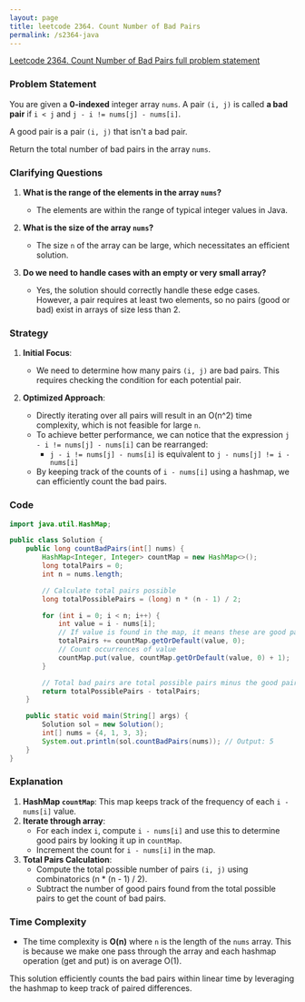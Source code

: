 ```yaml
---
layout: page
title: leetcode 2364. Count Number of Bad Pairs
permalink: /s2364-java
---
```

[Leetcode 2364. Count Number of Bad Pairs full problem statement](https://algoadvance.github.io/algoadvance/l2364)
### Problem Statement

You are given a **0-indexed** integer array `nums`. A pair `(i, j)` is called **a bad pair** if `i < j` and `j - i != nums[j] - nums[i]`.

A good pair is a pair `(i, j)` that isn't a bad pair.

Return the total number of bad pairs in the array `nums`.

### Clarifying Questions

1. **What is the range of the elements in the array `nums`?**
   - The elements are within the range of typical integer values in Java.
   
2. **What is the size of the array `nums`?**
   - The size `n` of the array can be large, which necessitates an efficient solution.
   
3. **Do we need to handle cases with an empty or very small array?**
   - Yes, the solution should correctly handle these edge cases. However, a pair requires at least two elements, so no pairs (good or bad) exist in arrays of size less than 2.

### Strategy

1. **Initial Focus**:
   - We need to determine how many pairs `(i, j)` are bad pairs. This requires checking the condition for each potential pair.

2. **Optimized Approach**:
   - Directly iterating over all pairs will result in an O(n^2) time complexity, which is not feasible for large `n`.
   - To achieve better performance, we can notice that the expression `j - i != nums[j] - nums[i]` can be rearranged:
     - `j - i != nums[j] - nums[i]` is equivalent to `j - nums[j] != i - nums[i]`
   - By keeping track of the counts of `i - nums[i]` using a hashmap, we can efficiently count the bad pairs.

### Code

```java
import java.util.HashMap;

public class Solution {
    public long countBadPairs(int[] nums) {
        HashMap<Integer, Integer> countMap = new HashMap<>();
        long totalPairs = 0;
        int n = nums.length;

        // Calculate total pairs possible
        long totalPossiblePairs = (long) n * (n - 1) / 2;

        for (int i = 0; i < n; i++) {
            int value = i - nums[i];
            // If value is found in the map, it means these are good pairs
            totalPairs += countMap.getOrDefault(value, 0);
            // Count occurrences of value
            countMap.put(value, countMap.getOrDefault(value, 0) + 1);
        }

        // Total bad pairs are total possible pairs minus the good pairs counted
        return totalPossiblePairs - totalPairs;
    }

    public static void main(String[] args) {
        Solution sol = new Solution();
        int[] nums = {4, 1, 3, 3};
        System.out.println(sol.countBadPairs(nums)); // Output: 5
    }
}
```

### Explanation

1. **HashMap `countMap`**: This map keeps track of the frequency of each `i - nums[i]` value.
2. **Iterate through array**:
   - For each index `i`, compute `i - nums[i]` and use this to determine good pairs by looking it up in `countMap`.
   - Increment the count for `i - nums[i]` in the map.
3. **Total Pairs Calculation**:
   - Compute the total possible number of pairs `(i, j)` using combinatorics (n * (n - 1) / 2).
   - Subtract the number of good pairs found from the total possible pairs to get the count of bad pairs.

### Time Complexity

- The time complexity is **O(n)** where `n` is the length of the `nums` array. This is because we make one pass through the array and each hashmap operation (get and put) is on average O(1).
  
This solution efficiently counts the bad pairs within linear time by leveraging the hashmap to keep track of paired differences.